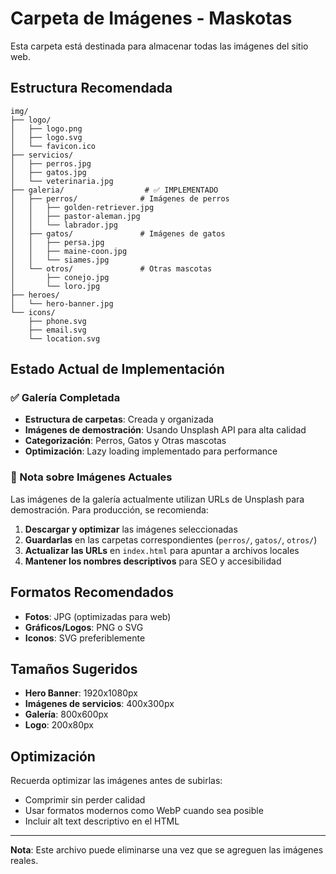 # Carpeta de Imágenes - Maskotas

Esta carpeta está destinada para almacenar todas las imágenes del sitio web.

## Estructura Recomendada

```
img/
├── logo/
│   ├── logo.png
│   ├── logo.svg
│   └── favicon.ico
├── servicios/
│   ├── perros.jpg
│   ├── gatos.jpg
│   └── veterinaria.jpg
├── galeria/                  # ✅ IMPLEMENTADO
│   ├── perros/              # Imágenes de perros
│   │   ├── golden-retriever.jpg
│   │   ├── pastor-aleman.jpg
│   │   └── labrador.jpg
│   ├── gatos/               # Imágenes de gatos
│   │   ├── persa.jpg
│   │   ├── maine-coon.jpg
│   │   └── siames.jpg
│   └── otros/               # Otras mascotas
│       ├── conejo.jpg
│       └── loro.jpg
├── heroes/
│   └── hero-banner.jpg
└── icons/
    ├── phone.svg
    ├── email.svg
    └── location.svg
```

## Estado Actual de Implementación

### ✅ Galería Completada
- **Estructura de carpetas**: Creada y organizada
- **Imágenes de demostración**: Usando Unsplash API para alta calidad
- **Categorización**: Perros, Gatos y Otras mascotas
- **Optimización**: Lazy loading implementado para performance

### 📝 Nota sobre Imágenes Actuales
Las imágenes de la galería actualmente utilizan URLs de Unsplash para demostración. Para producción, se recomienda:

1. **Descargar y optimizar** las imágenes seleccionadas
2. **Guardarlas** en las carpetas correspondientes (`perros/`, `gatos/`, `otros/`)
3. **Actualizar las URLs** en `index.html` para apuntar a archivos locales
4. **Mantener los nombres descriptivos** para SEO y accesibilidad

## Formatos Recomendados

- **Fotos**: JPG (optimizadas para web)
- **Gráficos/Logos**: PNG o SVG
- **Iconos**: SVG preferiblemente

## Tamaños Sugeridos

- **Hero Banner**: 1920x1080px
- **Imágenes de servicios**: 400x300px
- **Galería**: 800x600px
- **Logo**: 200x80px

## Optimización

Recuerda optimizar las imágenes antes de subirlas:
- Comprimir sin perder calidad
- Usar formatos modernos como WebP cuando sea posible
- Incluir alt text descriptivo en el HTML

---

**Nota**: Este archivo puede eliminarse una vez que se agreguen las imágenes reales.
